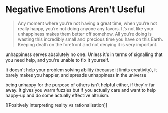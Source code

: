 # Negative Emotions Aren't Useful

> Any moment where you’re not having a great time, when you’re not really happy, you’re not doing anyone any favors. It’s not like your unhappiness makes them better off somehow. All you’re doing is wasting this incredibly small and precious time you have on this Earth. Keeping death on the forefront and not denying it is very important.

unhappiness serves absolutely no one. Unless it's in terms of signalling that you need help, and you're unable to fix it yourself. 

It doesn't help your problem solving ability (because it limits creativity), it barely makes you happier, and spreads unhappiness in the universe

being unhappy for the purpose of others isn't helpful either, if they'rr far away. It gives you warm fuzzies but if you actually care and want to help happy-up and do some actually effective altruism.


[[Positively interpreting reality vs rationalisation]]